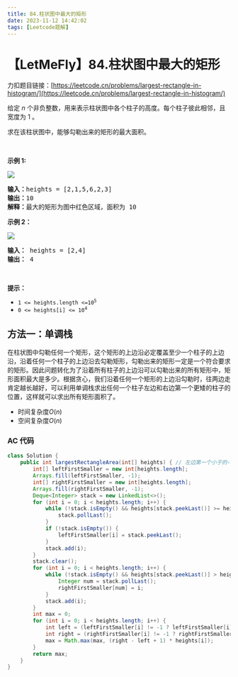 ```yaml
---
title: 84.柱状图中最大的矩形
date: 2023-11-12 14:42:02
tags: [Leetcode题解]
---
```


# 【LetMeFly】84.柱状图中最大的矩形

力扣题目链接：[https://leetcode.cn/problems/largest-rectangle-in-histogram/](https://leetcode.cn/problems/largest-rectangle-in-histogram/)

<p>给定 <em>n</em> 个非负整数，用来表示柱状图中各个柱子的高度。每个柱子彼此相邻，且宽度为 1 。</p>

<p>求在该柱状图中，能够勾勒出来的矩形的最大面积。</p>

<p> </p>

<p><strong>示例 1:</strong></p>

<p><img src="https://assets.leetcode.com/uploads/2021/01/04/histogram.jpg" /></p>

<pre>
<strong>输入：</strong>heights = [2,1,5,6,2,3]
<strong>输出：</strong>10
<strong>解释：</strong>最大的矩形为图中红色区域，面积为 10
</pre>

<p><strong>示例 2：</strong></p>

<p><img src="https://assets.leetcode.com/uploads/2021/01/04/histogram-1.jpg" /></p>

<pre>
<strong>输入：</strong> heights = [2,4]
<b>输出：</b> 4</pre>

<p> </p>

<p><strong>提示：</strong></p>

<ul>
	<li><code>1 <= heights.length <=10<sup>5</sup></code></li>
	<li><code>0 <= heights[i] <= 10<sup>4</sup></code></li>
</ul>

## 方法一：单调栈

在柱状图中勾勒任何一个矩形，这个矩形的上边沿必定覆盖至少一个柱子的上边沿，沿着任何一个柱子的上边沿去勾勒矩形，勾勒出来的矩形一定是一个符合要求的矩形。因此问题转化为了沿着所有柱子的上边沿可以勾勒出来的所有矩形中，矩形面积最大是多少。根据贪心，我们沿着任何一个矩形的上边沿勾勒时，往两边走肯定越长越好，可以利用单调栈求出任何一个柱子左边和右边第一个更矮的柱子的位置，这样就可以求出所有矩形面积了。

- 时间复杂度$O(n)$
- 空间复杂度$O(n)$

### AC 代码

```java
class Solution {
    public int largestRectangleArea(int[] heights) { // 左边第一个小于的->严格递增，右边第一个小于的->非严格递增
        int[] leftFirstSmaller = new int[heights.length];
        Arrays.fill(leftFirstSmaller, -1);
        int[] rightFirstSmaller = new int[heights.length];
        Arrays.fill(rightFirstSmaller, -1);
        Deque<Integer> stack = new LinkedList<>();
        for (int i = 0; i < heights.length; i++) {
            while (!stack.isEmpty() && heights[stack.peekLast()] >= heights[i]) {
                stack.pollLast();
            }
            if (!stack.isEmpty()) {
                leftFirstSmaller[i] = stack.peekLast();
            }
            stack.add(i);
        }
        stack.clear();
        for (int i = 0; i < heights.length; i++) {
            while (!stack.isEmpty() && heights[stack.peekLast()] > heights[i]) {
                Integer num = stack.pollLast();
                rightFirstSmaller[num] = i;
            }
            stack.add(i);
        }
        int max = 0;
        for (int i = 0; i < heights.length; i++) {
            int left = (leftFirstSmaller[i] != -1 ? leftFirstSmaller[i] + 1 : 0);
            int right = (rightFirstSmaller[i] != -1 ? rightFirstSmaller[i] - 1 : heights.length - 1);
            max = Math.max(max, (right - left + 1) * heights[i]);
        }
        return max;
    }
}
```
